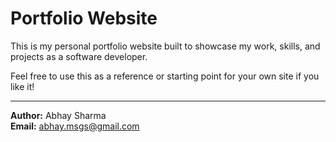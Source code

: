 # Portfolio Website

This is my personal portfolio website built to showcase my work, skills, and projects as a software developer.

Feel free to use this as a reference or starting point for your own site if you like it!

---

**Author:** Abhay Sharma  
**Email:** [abhay.msgs@gmail.com](mailto:abhay.msgs@gmail.com)
